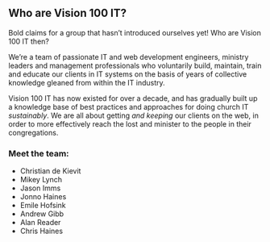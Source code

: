 ## Who are Vision 100 IT?

Bold claims for a group that hasn’t introduced ourselves yet! Who are Vision 100 IT then?

We’re a team of passionate IT and web development engineers, ministry leaders and management professionals who voluntarily build, maintain, train and educate our clients in IT systems on the basis of years of collective knowledge gleaned from within the IT industry.

Vision 100 IT has now existed for over a decade, and has gradually built up a knowledge base of best practices and approaches for doing church IT *sustainably*. We are all about getting *and keeping* our clients on the web, in order to more effectively reach the lost and minister to the people in their congregations.

### Meet the team:

- Christian de Kievit</li>
- Mikey Lynch
- Jason Imms
- Jonno Haines
- Emile Hofsink
- Andrew Gibb
- Alan Reader
- Chris Haines
